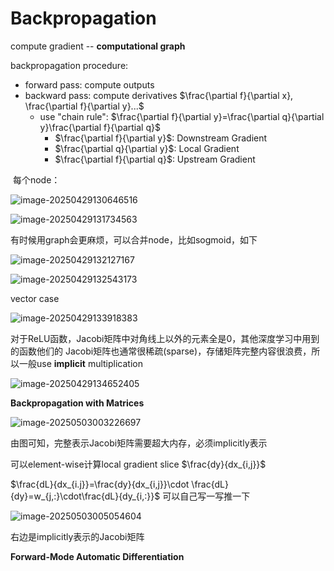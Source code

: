 # Backpropagation

compute gradient -- **computational graph**

backpropagation procedure:

- forward pass: compute outputs
- backward pass: compute derivatives $\frac{\partial f}{\partial x}, \frac{\partial f}{\partial y}...$  
  - use "chain rule": $\frac{\partial f}{\partial y}=\frac{\partial q}{\partial y}\frac{\partial f}{\partial q}$
    - $\frac{\partial f}{\partial y}$: Downstream Gradient
    - $\frac{\partial q}{\partial y}$: Local Gradient
    - $\frac{\partial f}{\partial q}$: Upstream Gradient

​	每个node：

![image-20250429130646516](D:\adolph\mark\image-20250429130646516.png)

![image-20250429131734563](D:\adolph\mark\image-20250429131734563.png)

有时候用graph会更麻烦，可以合并node，比如sogmoid，如下

![image-20250429132127167](D:\adolph\mark\image-20250429132127167.png)

![image-20250429132543173](D:\adolph\mark\image-20250429132543173.png)



vector case

![image-20250429133918383](D:\adolph\mark\image-20250429133918383.png)



对于ReLU函数，Jacobi矩阵中对角线上以外的元素全是0，其他深度学习中用到的函数他们的 Jacobi矩阵也通常很稀疏(sparse)，存储矩阵完整内容很浪费，所以一般use **implicit** multiplication

![image-20250429134652405](D:\adolph\mark\image-20250429134652405.png)





**Backpropagation with Matrices**

![image-20250503003226697](D:\adolph\mark\image-20250503003226697.png)

由图可知，完整表示Jacobi矩阵需要超大内存，必须implicitly表示

可以element-wise计算local gradient slice  $\frac{dy}{dx_{i,j}}$

$\frac{dL}{dx_{i.j}}=\frac{dy}{dx_{i,j}}\cdot \frac{dL}{dy}=w_{j,:}\cdot\frac{dL}{dy_{i,:}}$	可以自己写一写推一下

![image-20250503005054604](D:\adolph\mark\image-20250503005054604.png)

右边是implicitly表示的Jacobi矩阵



**Forward-Mode Automatic Differentiation**